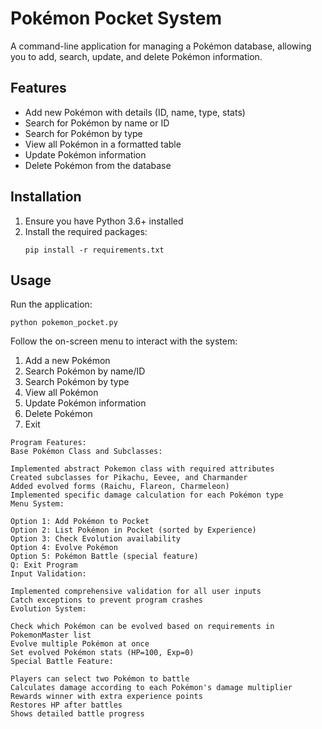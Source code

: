 # Pokémon Pocket System

A command-line application for managing a Pokémon database, allowing you to add, search, update, and delete Pokémon information.

## Features

- Add new Pokémon with details (ID, name, type, stats)
- Search for Pokémon by name or ID
- Search for Pokémon by type
- View all Pokémon in a formatted table
- Update Pokémon information
- Delete Pokémon from the database

## Installation

1. Ensure you have Python 3.6+ installed
2. Install the required packages:
   ```
   pip install -r requirements.txt
   ```

## Usage

Run the application:
```
python pokemon_pocket.py
```

Follow the on-screen menu to interact with the system:
1. Add a new Pokémon
2. Search Pokémon by name/ID
3. Search Pokémon by type
4. View all Pokémon
5. Update Pokémon information
6. Delete Pokémon
7. Exit


```
Program Features:
Base Pokémon Class and Subclasses:

Implemented abstract Pokemon class with required attributes
Created subclasses for Pikachu, Eevee, and Charmander
Added evolved forms (Raichu, Flareon, Charmeleon)
Implemented specific damage calculation for each Pokémon type
Menu System:

Option 1: Add Pokémon to Pocket
Option 2: List Pokémon in Pocket (sorted by Experience)
Option 3: Check Evolution availability
Option 4: Evolve Pokémon
Option 5: Pokémon Battle (special feature)
Q: Exit Program
Input Validation:

Implemented comprehensive validation for all user inputs
Catch exceptions to prevent program crashes
Evolution System:

Check which Pokémon can be evolved based on requirements in PokemonMaster list
Evolve multiple Pokémon at once
Set evolved Pokémon stats (HP=100, Exp=0)
Special Battle Feature:

Players can select two Pokémon to battle
Calculates damage according to each Pokémon's damage multiplier
Rewards winner with extra experience points
Restores HP after battles
Shows detailed battle progress